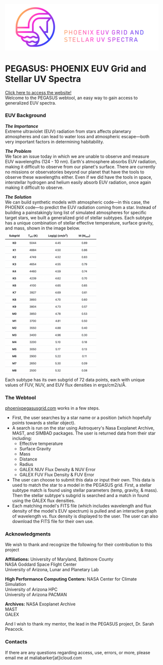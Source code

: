 ![The PEGASUS Logo](https://github.com/maliabarker/euv-spectra-site/blob/main/euv_spectra_app/static/imgs/PEGASUS-Logo-B2.png)
# PEGASUS: PHOENIX EUV Grid and Stellar UV Spectra

[Click here to access the website!](phoenixpegasusgrid.com) </br>
Welcome to the PEGASUS webtool, an easy way to gain access to generalized EUV spectra. </br>

### EUV Background
_**The Importance**_ </br>
Extreme ultraviolet (EUV) radiation from stars affects planetary atmospheres and can lead to water loss and atmospheric escape—both very important factors in determining habitability. </br>

_**The Problem**_ </br>
We face an issue today in which we are unable to observe and measure EUV wavelengths (124 - 10 nm). Earth's atmosphere absorbs EUV radiation, making it difficult to observe from our planet's surface. There are currently no missions or observatories beyond our planet that have the tools to observe these wavelengths either. Even if we did have the tools in space, interstellar hydrogen and helium easily absorb EUV radiation, once again making it difficult to observe.</br>

_**The Solution**_ </br>
We can build synthetic models with atmospheric code—in this case, the PHOENIX code—to predict the EUV radiation coming from a star. Instead of building a painstakingly long list of simulated atmospheres for specific target stars, we built a generalized grid of stellar subtypes. Each subtype has a unique combination of stellar effective temperature, surface gravity, and mass, shown in the image below. </br>
<img src="https://github.com/maliabarker/euv-spectra-site/blob/main/euv_spectra_app/static/imgs/model_grid.png" width="300"> </br>
Each subtype has its own subgrid of 72 data points, each with unique values of FUV, NUV, and EUV flux densities in ergs/cm2/s/Å. 

### The Webtool
[phoenixpegasusgrid.com](phoenixpegasusgrid.com) works in a few steps. 
- First, the user searches by a star name or a position (which hopefully points towards a stellar object).
- A search is run on the star using Astroquery's Nasa Exoplanet Archive, MAST, and SIMBAD packages. The user is returned data from their star including:
    * Effective temperature
    * Surface Gravity
    * Mass
    * Distance
    * Radius
    * GALEX NUV Flux Density & NUV Error
    * GALEX FUV Flux Density & FUV Error
- The user can choose to submit this data or input their own. This data is used to match the star to a model in the PEGASUS grid. First, a stellar subtype match is found using stellar parameters (temp, gravity, & mass). Then the stellar subtype's subgrid is searched and a match in found using the GALEX flux densities.
- Each matching model's FITS file (which includes wavelength and flux density of the model's EUV spectrum) is pulled and an interactive graph of wavelength vs. flux density is displayed to the user. The user can also download the FITS file for their own use.

### Acknowledgments
We wish to thank and recognize the following for their contribution to this project </br>

**Affiliations:**
University of Maryland, Baltimore County </br>
NASA Goddard Space Flight Center </br>
University of Arizona, Lunar and Planetary Lab </br>

**High Performance Computing Centers:**
NASA Center for Climate Simulation </br>
University of Arizona HPC </br>
University of Arizona PACMAN </br>

**Archives:**
NASA Exoplanet Archive </br>
MAST </br>
GALEX </br>

And I wish to thank my mentor, the lead in the PEGASUS project, Dr. Sarah Peacock.

### Contacts
If there are any questions regarding access, use, errors, or more, please email me at maliabarker[at]icloud.com